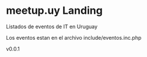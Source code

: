 meetup.uy Landing
=================

Listados de eventos de IT en Uruguay

Los eventos estan en el archivo include/eventos.inc.php

v0.0.1
